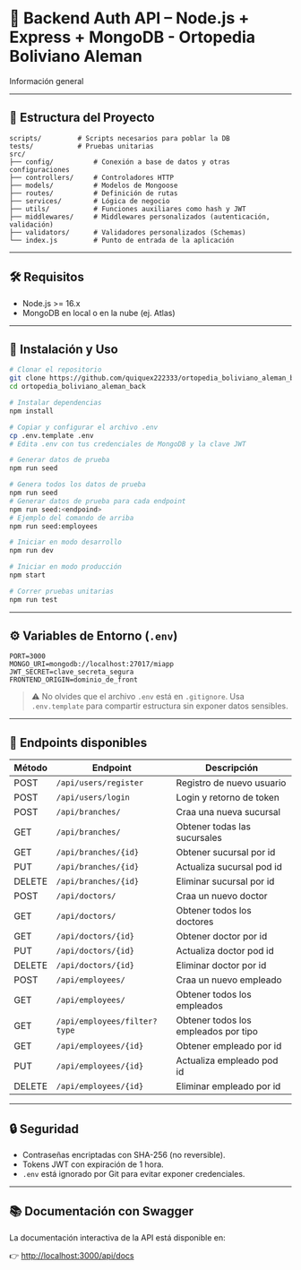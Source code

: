 
# 🧠 Backend Auth API – Node.js + Express + MongoDB - Ortopedia Boliviano Aleman

Información general

---

## 📁 Estructura del Proyecto

```
scripts/         # Scripts necesarios para poblar la DB
tests/           # Pruebas unitarias
src/
├── config/          # Conexión a base de datos y otras configuraciones
├── controllers/     # Controladores HTTP
├── models/          # Modelos de Mongoose
├── routes/          # Definición de rutas
├── services/        # Lógica de negocio
├── utils/           # Funciones auxiliares como hash y JWT
├── middlewares/     # Middlewares personalizados (autenticación, validación)
├── validators/      # Validadores personalizados (Schemas)
└── index.js         # Punto de entrada de la aplicación
```

---

## 🛠 Requisitos

- Node.js >= 16.x
- MongoDB en local o en la nube (ej. Atlas)

---

## 🚀 Instalación y Uso

```bash
# Clonar el repositorio
git clone https://github.com/quiquex222333/ortopedia_boliviano_aleman_back.git
cd ortopedia_boliviano_aleman_back

# Instalar dependencias
npm install

# Copiar y configurar el archivo .env
cp .env.template .env
# Edita .env con tus credenciales de MongoDB y la clave JWT

# Generar datos de prueba
npm run seed

# Genera todos los datos de prueba
npm run seed
# Generar datos de prueba para cada endpoint
npm run seed:<endpoind>
# Ejemplo del comando de arriba
npm run seed:employees

# Iniciar en modo desarrollo
npm run dev

# Iniciar en modo producción
npm start

# Correr pruebas unitarias
npm run test
```

---

## ⚙️ Variables de Entorno (`.env`)

```env
PORT=3000
MONGO_URI=mongodb://localhost:27017/miapp
JWT_SECRET=clave_secreta_segura
FRONTEND_ORIGIN=dominio_de_front
```

> ⚠️ No olvides que el archivo `.env` está en `.gitignore`. Usa `.env.template` para compartir estructura sin exponer datos sensibles.

---

## 🔐 Endpoints disponibles

| Método | Endpoint              | Descripción                |
|--------|-----------------------|----------------------------|
| POST   | `/api/users/register` | Registro de nuevo usuario |
| POST   | `/api/users/login`    | Login y retorno de token  |
| POST   | `/api/branches/`      | Craa una nueva sucursal   |
| GET    | `/api/branches/`      | Obtener todas las sucursales |
| GET    | `/api/branches/{id}`  | Obtener sucursal por id      |
| PUT    | `/api/branches/{id}`  | Actualiza sucursal pod id    |
| DELETE | `/api/branches/{id}`  | Eliminar sucursal por id     |
| POST   | `/api/doctors/`      | Craa un nuevo doctor         |
| GET    | `/api/doctors/`      | Obtener todos los doctores   |
| GET    | `/api/doctors/{id}`  | Obtener doctor por id        |
| PUT    | `/api/doctors/{id}`  | Actualiza doctor pod id      |
| DELETE | `/api/doctors/{id}`  | Eliminar doctor por id       |
| POST   | `/api/employees/`      | Craa un nuevo empleado         |
| GET    | `/api/employees/`      | Obtener todos los empleados   |
| GET    | `/api/employees/filter?type`      | Obtener todos los empleados por tipo   |
| GET    | `/api/employees/{id}`  | Obtener empleado por id        |
| PUT    | `/api/employees/{id}`  | Actualiza empleado pod id      |
| DELETE | `/api/employees/{id}`  | Eliminar empleado por id       |

---

## 🔒 Seguridad

- Contraseñas encriptadas con SHA-256 (no reversible).
- Tokens JWT con expiración de 1 hora.
- `.env` está ignorado por Git para evitar exponer credenciales.

---

## 📚 Documentación con Swagger

La documentación interactiva de la API está disponible en:

👉 [http://localhost:3000/api/docs](http://localhost:3000/api/docs)
